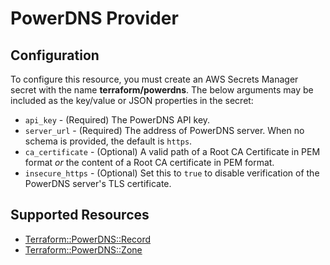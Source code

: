 # PowerDNS Provider

## Configuration

To configure this resource, you must create an AWS Secrets Manager secret with the name **terraform/powerdns**. The below arguments may be included as the key/value or JSON properties in the secret:

* `api_key` - (Required) The PowerDNS API key.
* `server_url` - (Required) The address of PowerDNS server. When no schema is provided, the default is `https`.
* `ca_certificate` - (Optional) A valid path of a Root CA Certificate in PEM format _or_ the content of a Root CA certificate in PEM format.
* `insecure_https` - (Optional) Set this to `true` to disable verification of the PowerDNS server's TLS certificate.


## Supported Resources

* [Terraform::PowerDNS::Record](../resources/powerdns/Terraform-PowerDNS-Record/docs/README.md)
* [Terraform::PowerDNS::Zone](../resources/powerdns/Terraform-PowerDNS-Zone/docs/README.md)